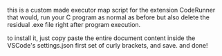 this is a custom made executor map script for the extension CodeRunner that would, run your C program as normal as before but also delete the residual .exe file right after program execution.


to install it, 
just copy paste the entire document content inside the VSCode's settings.json first set of curly brackets, and save.
and done!